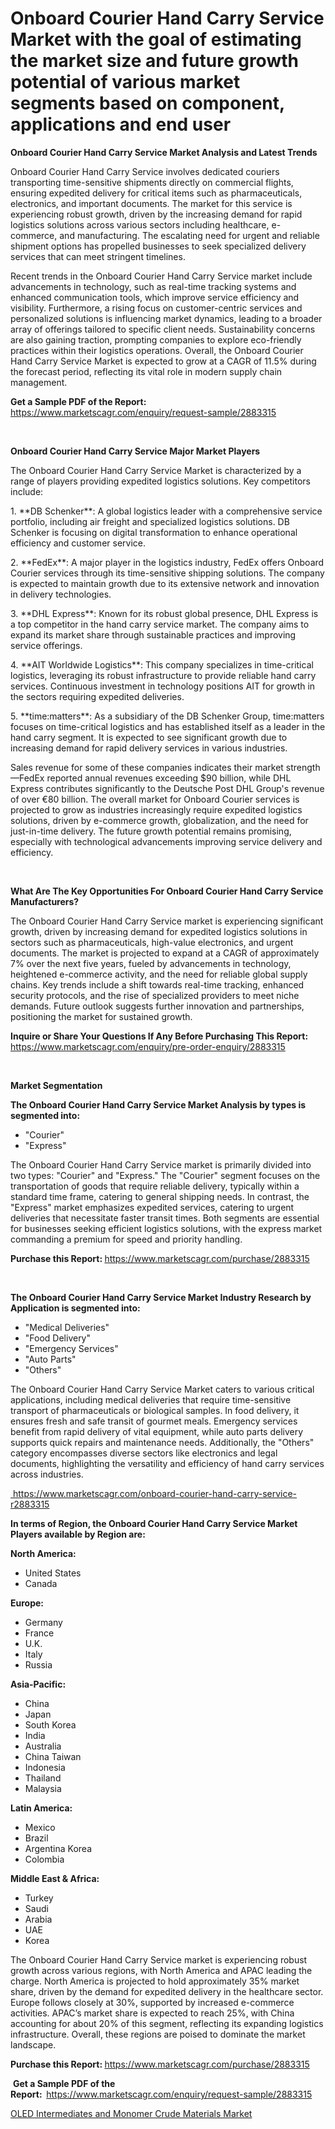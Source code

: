 <p><h1>Onboard Courier Hand Carry Service Market with the goal of estimating the market size and future growth potential of various market segments based on component, applications and end user</h1></p><p><strong>Onboard Courier Hand Carry Service Market Analysis and Latest Trends</strong></p>
<p><p>Onboard Courier Hand Carry Service involves dedicated couriers transporting time-sensitive shipments directly on commercial flights, ensuring expedited delivery for critical items such as pharmaceuticals, electronics, and important documents. The market for this service is experiencing robust growth, driven by the increasing demand for rapid logistics solutions across various sectors including healthcare, e-commerce, and manufacturing. The escalating need for urgent and reliable shipment options has propelled businesses to seek specialized delivery services that can meet stringent timelines.</p><p>Recent trends in the Onboard Courier Hand Carry Service market include advancements in technology, such as real-time tracking systems and enhanced communication tools, which improve service efficiency and visibility. Furthermore, a rising focus on customer-centric services and personalized solutions is influencing market dynamics, leading to a broader array of offerings tailored to specific client needs. Sustainability concerns are also gaining traction, prompting companies to explore eco-friendly practices within their logistics operations. Overall, the Onboard Courier Hand Carry Service Market is expected to grow at a CAGR of 11.5% during the forecast period, reflecting its vital role in modern supply chain management.</p></p>
<p><strong>Get a Sample PDF of the Report:&nbsp;</strong> <a href="https://www.marketscagr.com/enquiry/request-sample/2883315?utm_campaign=2097&utm_medium=2&utm_source=Github&utm_content=ia&utm_term=13032025&utm_id=onboard-courier-hand-carry-service">https://www.marketscagr.com/enquiry/request-sample/2883315</a></p>
<p>&nbsp;</p>
<p><strong>Onboard Courier Hand Carry Service Major Market Players</strong></p>
<p><p>The Onboard Courier Hand Carry Service Market is characterized by a range of players providing expedited logistics solutions. Key competitors include:</p><p>1. **DB Schenker**: A global logistics leader with a comprehensive service portfolio, including air freight and specialized logistics solutions. DB Schenker is focusing on digital transformation to enhance operational efficiency and customer service.</p><p>2. **FedEx**: A major player in the logistics industry, FedEx offers Onboard Courier services through its time-sensitive shipping solutions. The company is expected to maintain growth due to its extensive network and innovation in delivery technologies.</p><p>3. **DHL Express**: Known for its robust global presence, DHL Express is a top competitor in the hand carry service market. The company aims to expand its market share through sustainable practices and improving service offerings.</p><p>4. **AIT Worldwide Logistics**: This company specializes in time-critical logistics, leveraging its robust infrastructure to provide reliable hand carry services. Continuous investment in technology positions AIT for growth in the sectors requiring expedited deliveries.</p><p>5. **time:matters**: As a subsidiary of the DB Schenker Group, time:matters focuses on time-critical logistics and has established itself as a leader in the hand carry segment. It is expected to see significant growth due to increasing demand for rapid delivery services in various industries.</p><p>Sales revenue for some of these companies indicates their market strength—FedEx reported annual revenues exceeding $90 billion, while DHL Express contributes significantly to the Deutsche Post DHL Group's revenue of over €80 billion. The overall market for Onboard Courier services is projected to grow as industries increasingly require expedited logistics solutions, driven by e-commerce growth, globalization, and the need for just-in-time delivery. The future growth potential remains promising, especially with technological advancements improving service delivery and efficiency.</p></p>
<p>&nbsp;</p>
<p><strong>What Are The Key Opportunities For Onboard Courier Hand Carry Service Manufacturers?</strong></p>
<p><p>The Onboard Courier Hand Carry Service market is experiencing significant growth, driven by increasing demand for expedited logistics solutions in sectors such as pharmaceuticals, high-value electronics, and urgent documents. The market is projected to expand at a CAGR of approximately 7% over the next five years, fueled by advancements in technology, heightened e-commerce activity, and the need for reliable global supply chains. Key trends include a shift towards real-time tracking, enhanced security protocols, and the rise of specialized providers to meet niche demands. Future outlook suggests further innovation and partnerships, positioning the market for sustained growth.</p></p>
<p><strong>Inquire or Share Your Questions If Any Before Purchasing This Report:</strong> <a href="https://www.marketscagr.com/enquiry/pre-order-enquiry/2883315?utm_campaign=2097&utm_medium=2&utm_source=Github&utm_content=ia&utm_term=13032025&utm_id=onboard-courier-hand-carry-service">https://www.marketscagr.com/enquiry/pre-order-enquiry/2883315</a></p>
<p>&nbsp;</p>
<p><strong>Market Segmentation</strong></p>
<p><strong>The Onboard Courier Hand Carry Service Market Analysis by types is segmented into:</strong></p>
<p><ul><li>"Courier"</li><li>"Express"</li></ul></p>
<p><p>The Onboard Courier Hand Carry Service market is primarily divided into two types: "Courier" and "Express." The "Courier" segment focuses on the transportation of goods that require reliable delivery, typically within a standard time frame, catering to general shipping needs. In contrast, the "Express" market emphasizes expedited services, catering to urgent deliveries that necessitate faster transit times. Both segments are essential for businesses seeking efficient logistics solutions, with the express market commanding a premium for speed and priority handling.</p></p>
<p><strong>Purchase this Report:&nbsp;</strong><a href="https://www.marketscagr.com/purchase/2883315?utm_campaign=2097&utm_medium=2&utm_source=Github&utm_content=ia&utm_term=13032025&utm_id=onboard-courier-hand-carry-service">https://www.marketscagr.com/purchase/2883315</a></p>
<p>&nbsp;</p>
<p><strong>The Onboard Courier Hand Carry Service Market Industry Research by Application is segmented into:</strong></p>
<p><ul><li>"Medical Deliveries"</li><li>"Food Delivery"</li><li>"Emergency Services"</li><li>"Auto Parts"</li><li>"Others"</li></ul></p>
<p><p>The Onboard Courier Hand Carry Service Market caters to various critical applications, including medical deliveries that require time-sensitive transport of pharmaceuticals or biological samples. In food delivery, it ensures fresh and safe transit of gourmet meals. Emergency services benefit from rapid delivery of vital equipment, while auto parts delivery supports quick repairs and maintenance needs. Additionally, the "Others" category encompasses diverse sectors like electronics and legal documents, highlighting the versatility and efficiency of hand carry services across industries.</p></p>
<p><a href="https://www.marketscagr.com/onboard-courier-hand-carry-service-r2883315?utm_campaign=2097&utm_medium=2&utm_source=Github&utm_content=ia&utm_term=13032025&utm_id=onboard-courier-hand-carry-service">&nbsp;https://www.marketscagr.com/onboard-courier-hand-carry-service-r2883315</a></p>
<p><strong>In terms of Region, the Onboard Courier Hand Carry Service Market Players available by Region are:</strong></p>
<p>
    <p> <strong> North America: </strong>
        <ul>
            <li>United States</li>
            <li>Canada</li>
        </ul>
        </p> 
    <p> <strong> Europe: </strong>
        <ul>
            <li>Germany</li>
            <li>France</li>
            <li>U.K.</li>
            <li>Italy</li>
            <li>Russia</li>
        </ul>
        </p> 
    <p> <strong> Asia-Pacific: </strong>
        <ul>
            <li>China</li>
            <li>Japan</li>
            <li>South Korea</li>
            <li>India</li>
            <li>Australia</li>
            <li>China Taiwan</li>
            <li>Indonesia</li>
            <li>Thailand</li>
            <li>Malaysia</li>
        </ul>
        </p> 
    <p> <strong> Latin America: </strong>
        <ul>
            <li>Mexico</li>
            <li>Brazil</li>
            <li>Argentina Korea</li>
            <li>Colombia</li>
        </ul>
        </p> 
    <p> <strong> Middle East & Africa: </strong>
        <ul>
            <li>Turkey</li>
            <li>Saudi</li>
            <li>Arabia</li>
            <li>UAE</li>
            <li>Korea</li>
        </ul>
    </p>
    </p>
<p><p>The Onboard Courier Hand Carry Service market is experiencing robust growth across various regions, with North America and APAC leading the charge. North America is projected to hold approximately 35% market share, driven by the demand for expedited delivery in the healthcare sector. Europe follows closely at 30%, supported by increased e-commerce activities. APAC’s market share is expected to reach 25%, with China accounting for about 20% of this segment, reflecting its expanding logistics infrastructure. Overall, these regions are poised to dominate the market landscape.</p></p>
<p><strong>Purchase this Report: </strong><a href="https://www.marketscagr.com/purchase/2883315?utm_campaign=2097&utm_medium=2&utm_source=Github&utm_content=ia&utm_term=13032025&utm_id=onboard-courier-hand-carry-service">https://www.marketscagr.com/purchase/2883315</a></p>
<p>&nbsp;<strong>Get a Sample PDF of the Report:&nbsp;&nbsp;</strong><a href="https://www.marketscagr.com/enquiry/request-sample/2883315?utm_campaign=2097&utm_medium=2&utm_source=Github&utm_content=ia&utm_term=13032025&utm_id=onboard-courier-hand-carry-service">https://www.marketscagr.com/enquiry/request-sample/2883315</a></p>
<p><strong></strong></p>
<p><p><a href="https://github.com/FlorianWolf90/Market-Research-Report-List-1/blob/main/oled-intermediates-and-monomer-crude-materials-market.md?utm_campaign=2097&utm_medium=2&utm_source=Github&utm_content=ia&utm_term=13032025&utm_id=onboard-courier-hand-carry-service">OLED Intermediates and Monomer Crude Materials Market</a></p></p>